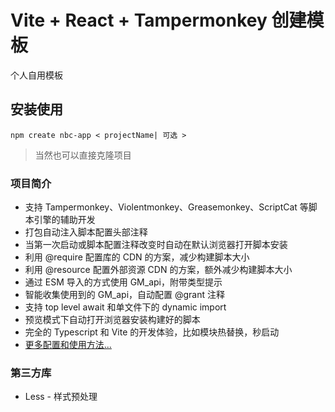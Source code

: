 # Vite + React + Tampermonkey 创建模板

个人自用模板

## 安装使用
```shell
npm create nbc-app < projectName| 可选 >
```
> 当然也可以直接克隆项目

### 项目简介
- 支持 Tampermonkey、Violentmonkey、Greasemonkey、ScriptCat 等脚本引擎的辅助开发
- 打包自动注入脚本配置头部注释
- 当第一次启动或脚本配置注释改变时自动在默认浏览器打开脚本安装
- 利用 @require 配置库的 CDN 的方案，减少构建脚本大小
- 利用 @resource 配置外部资源 CDN 的方案，额外减少构建脚本大小
- 通过 ESM 导入的方式使用 GM_api，附带类型提示
- 智能收集使用到的 GM_api，自动配置 @grant 注释
- 支持 top level await 和单文件下的 dynamic import
- 预览模式下自动打开浏览器安装构建好的脚本
- 完全的 Typescript 和 Vite 的开发体验，比如模块热替换，秒启动
- [更多配置和使用方法...](https://github.com/lisonge/vite-plugin-monkey/blob/main/README_zh.md)

### 第三方库
- Less - 样式预处理
